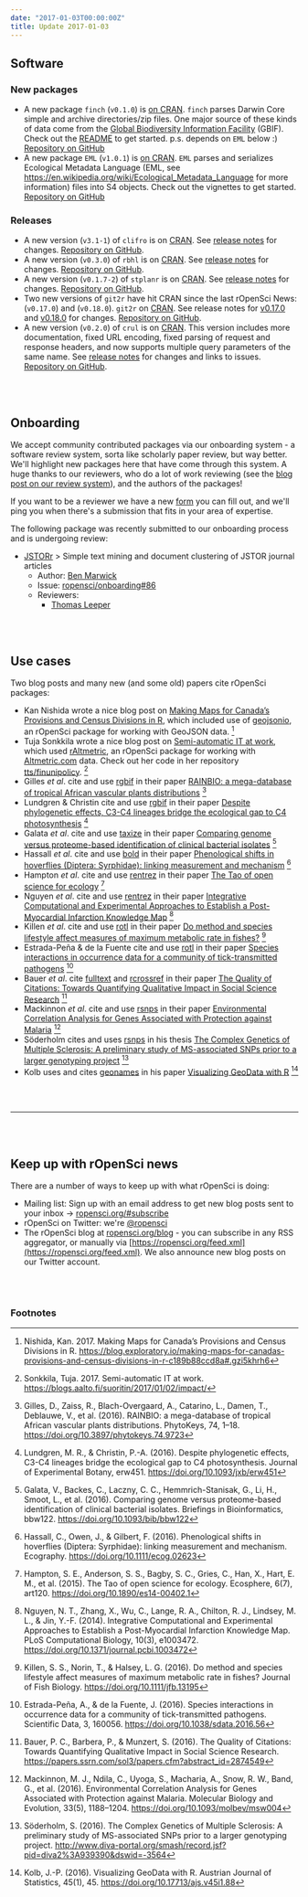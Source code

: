 ```yaml
---
date: "2017-01-03T00:00:00Z"
title: Update 2017-01-03
---
```


## Software

### New packages

* A new package `finch` (`v0.1.0`) is [on CRAN](https://cran.rstudio.com/web/packages/finch). `finch` parses Darwin Core simple and archive directories/zip files. One major source of these kinds of data come from the [Global Biodiversity Information Facility](http://www.gbif.org/) (GBIF). Check out the [README](https://github.com/ropensci/finch#finch) to get started. p.s. depends on `EML` below :) [Repository on GitHub][finch]
* A new package `EML` (`v1.0.1`) is [on CRAN](https://cran.rstudio.com/web/packages/EML). `EML` parses and serializes Ecological Metadata Language (EML, see <https://en.wikipedia.org/wiki/Ecological_Metadata_Language> for more information) files into S4 objects. Check out the vignettes to get started. [Repository on GitHub][EML]

### Releases

* A new version (`v3.1-1`) of `clifro` is on [CRAN](https://cran.rstudio.com/web/packages/clifro). See [release notes](https://github.com/ropensci/clifro/releases/tag/v3.1-1) for changes. [Repository on GitHub][clifro].
* A new version (`v0.3.0`) of `rbhl` is on [CRAN](https://cran.rstudio.com/web/packages/clifro). See [release notes](https://github.com/ropensci/rbhl/releases/tag/v0.3.0) for changes. [Repository on GitHub][rbhl].
* A new version (`v0.1.7-2`) of `stplanr` is on [CRAN](https://cran.rstudio.com/web/packages/stplanr). See [release notes](https://github.com/ropensci/stplanr/releases/tag/0.1.7) for changes. [Repository on GitHub][stplanr].
* Two new versions of `git2r` have hit CRAN since the last rOpenSci News: (`v0.17.0`) and (`v0.18.0`). `git2r` on [CRAN](https://cran.rstudio.com/web/packages/git2r). See release notes for [v0.17.0](https://github.com/ropensci/git2r/releases/tag/v0.17.0) and [v0.18.0](https://github.com/ropensci/git2r/releases/tag/v0.18.0) for changes. [Repository on GitHub][git2r].
* A new version (`v0.2.0`) of `crul` is on [CRAN](https://cran.rstudio.com/web/packages/crul). This version includes more documentation, fixed URL encoding, fixed parsing of request and response headers, and now supports multiple query parameters of the same name. See [release notes](https://github.com/ropensci/crul/releases/tag/v0.2.0) for changes and links to issues. [Repository on GitHub][crul].

<br><br>

## Onboarding

We accept community contributed packages via our onboarding system - a software review system, sorta like scholarly paper review, but way better. We'll highlight new packages here that have come through this system. A huge thanks to our reviewers, who do a lot of work reviewing (see the [blog post on our review system](https://ropensci.org/blog/2016/03/28/software-review)),
and the authors of the packages!

If you want to be a reviewer we have a new [form](https://ropensci.org/onboarding/) you can fill out, and we'll ping you when there's a submission that fits in your area of expertise.

The following package was recently submitted to our onboarding process and is undergoing review:

* [JSTORr][] > Simple text mining and document clustering of JSTOR journal articles
    * Author: [Ben Marwick](https://github.com/benmarwick)
    * Issue: [ropensci/onboarding#86](https://github.com/ropensci/onboarding/issues/86)
    * Reviewers:
        * [Thomas Leeper](https://github.com/leeper)

<br><br>

## Use cases

Two blog posts and many new (and some old) papers cite rOpenSci packages:

* Kan Nishida wrote a nice blog post on [Making Maps for Canada’s Provisions and Census Divisions in R](https://blog.exploratory.io/making-maps-for-canadas-provisions-and-census-divisions-in-r-c189b88ccd8a#.gzi5khrh6), which included use of [geojsonio][geojsonio], an rOpenSci package for working with GeoJSON data. [^1]
* Tuja Sonkkila wrote a nice blog post on [Semi-automatic IT at work](https://blogs.aalto.fi/suoritin/2017/01/02/impact/), which used [rAltmetric][rAltmetric], an rOpenSci package for working with [Altmetric.com](https://altmetric.com/) data. Check out her code in her repository [tts/finunipolicy](https://github.com/tts/finunipolicy). [^2] 
* Gilles _et al_. cite and use [rgbif][rgbif] in their paper [RAINBIO: a mega-database of tropical African vascular plants distributions](https://doi.org/10.3897/phytokeys.74.9723) [^3]
* Lundgren & Christin cite and use [rgbif][rgbif] in their paper [Despite phylogenetic effects, C3-C4 lineages bridge the ecological gap to C4 photosynthesis](https://doi.org/10.1093/jxb/erw451) [^4]
* Galata _et al_. cite and use [taxize][taxize] in their paper [Comparing genome versus proteome-based identification of clinical bacterial isolates](https://doi.org/10.1093/bib/bbw122) [^5]
* Hassall _et al_. cite and use [bold][bold] in their paper [Phenological shifts in hoverflies (Diptera: Syrphidae): linking measurement and mechanism](https://doi.org/10.1111/ecog.02623) [^6]
* Hampton _et al_. cite and use [rentrez][rentrez] in their paper [The Tao of open science for ecology](https://doi.org/10.1890/es14-00402.1) [^7]
* Nguyen _et al_. cite and use [rentrez][rentrez] in their paper [Integrative Computational and Experimental Approaches to Establish a Post-Myocardial Infarction Knowledge Map](https://doi.org/10.1371/journal.pcbi.1003472) [^8]
* Killen _et al_. cite and use [rotl][rotl] in their paper [Do method and species lifestyle affect measures of maximum metabolic rate in fishes?](https://doi.org/10.1111/jfb.13195) [^9]
* Estrada-Peña & de la Fuente cite and use [rotl][rotl] in their paper [Species interactions in occurrence data for a community of tick-transmitted pathogens](https://doi.org/10.1038/sdata.2016.56) [^10]
* Bauer _et al_. cite [fulltext][fulltext] and [rcrossref][rcrossref] in their paper [The Quality of Citations: Towards Quantifying Qualitative Impact in Social Science Research](https://papers.ssrn.com/sol3/papers.cfm?abstract_id=2874549) [^11]
* Mackinnon _et al_. cite and use [rsnps][rsnps] in their paper [Environmental Correlation Analysis for Genes Associated with Protection against Malaria](https://doi.org/10.1093/molbev/msw004) [^12]
* Söderholm cites and uses [rsnps][rsnps] in his thesis [The Complex Genetics of Multiple Sclerosis: A preliminary study of MS-associated SNPs prior to a larger genotyping project](http://www.diva-portal.org/smash/record.jsf?pid=diva2%3A939390&dswid=-3564) [^13]
* Kolb uses and cites [geonames][geonames] in his paper [Visualizing GeoData with R](https://doi.org/10.17713/ajs.v45i1.88) [^14]

<br><br>

-----------------------------

<br><br>

## Keep up with rOpenSci news

There are a number of ways to keep up with what rOpenSci is doing:

* Mailing list: Sign up with an email address to get new blog posts sent to your inbox -> [ropensci.org/#subscribe](https://ropensci.org/#subscribe)
* rOpenSci on Twitter: we're [@ropensci](https://twitter.com/ropensci)
* The rOpenSci blog at [ropensci.org/blog](https://ropensci.org/blog) - you can subscribe in any RSS aggregator, or manually via [https://ropensci.org/feed.xml](https://ropensci.org/feed.xml). We also announce new blog posts on our Twitter account.

[geojsonio]: https://github.com/ropensci/geojsonio
[finch]: https://github.com/ropensci/finch
[EML]: https://github.com/ropensci/EML
[clifro]: https://github.com/ropensci/clifro
[rbhl]: https://github.com/ropensci/rbhl
[stplanr]: https://github.com/ropensci/stplanr
[git2r]: https://github.com/ropensci/git2r
[crul]: https://github.com/ropensci/crul
[rAltmetric]: https://github.com/ropensci/rAltmetric
[rgbif]: https://github.com/ropensci/rgbif 
[taxize]: https://github.com/ropensci/taxize 
[bold]: https://github.com/ropensci/bold 
[rentrez]: https://github.com/ropensci/rentrez 
[rotl]: https://github.com/ropensci/rotl
[fulltext]: https://github.com/ropensci/fulltext
[rcrossref]: https://github.com/ropensci/rcrossref
[rsnps]: https://github.com/ropensci/rsnps
[geonames]: https://github.com/ropensci/geonames
[JSTORr]: https://github.com/benmarwick/JSTORr

<br><br>

### Footnotes

[^1]: Nishida, Kan. 2017. Making Maps for Canada’s Provisions and Census Divisions in R. <https://blog.exploratory.io/making-maps-for-canadas-provisions-and-census-divisions-in-r-c189b88ccd8a#.gzi5khrh6>
[^2]: Sonkkila, Tuja. 2017. Semi-automatic IT at work. <https://blogs.aalto.fi/suoritin/2017/01/02/impact/>
[^3]: Gilles, D., Zaiss, R., Blach-Overgaard, A., Catarino, L., Damen, T., Deblauwe, V., et al. (2016). RAINBIO: a mega-database of tropical African vascular plants distributions. PhytoKeys, 74, 1–18. <https://doi.org/10.3897/phytokeys.74.9723>
[^4]: Lundgren, M. R., & Christin, P.-A. (2016). Despite phylogenetic effects, C3-C4 lineages bridge the ecological gap to C4 photosynthesis. Journal of Experimental Botany, erw451. <https://doi.org/10.1093/jxb/erw451>
[^5]: Galata, V., Backes, C., Laczny, C. C., Hemmrich-Stanisak, G., Li, H., Smoot, L., et al. (2016). Comparing genome versus proteome-based identification of clinical bacterial isolates. Briefings in Bioinformatics, bbw122. <https://doi.org/10.1093/bib/bbw122>
[^6]: Hassall, C., Owen, J., & Gilbert, F. (2016). Phenological shifts in hoverflies (Diptera: Syrphidae): linking measurement and mechanism. Ecography. <https://doi.org/10.1111/ecog.02623>
[^7]: Hampton, S. E., Anderson, S. S., Bagby, S. C., Gries, C., Han, X., Hart, E. M., et al. (2015). The Tao of open science for ecology. Ecosphere, 6(7), art120. <https://doi.org/10.1890/es14-00402.1>
[^8]: Nguyen, N. T., Zhang, X., Wu, C., Lange, R. A., Chilton, R. J., Lindsey, M. L., & Jin, Y.-F. (2014). Integrative Computational and Experimental Approaches to Establish a Post-Myocardial Infarction Knowledge Map. PLoS Computational Biology, 10(3), e1003472. <https://doi.org/10.1371/journal.pcbi.1003472>
[^9]: Killen, S. S., Norin, T., & Halsey, L. G. (2016). Do method and species lifestyle affect measures of maximum metabolic rate in fishes? Journal of Fish Biology. <https://doi.org/10.1111/jfb.13195>
[^10]: Estrada-Peña, A., & de la Fuente, J. (2016). Species interactions in occurrence data for a community of tick-transmitted pathogens. Scientific Data, 3, 160056. <https://doi.org/10.1038/sdata.2016.56>
[^11]: Bauer, P. C., Barbera, P., & Munzert, S. (2016). The Quality of Citations: Towards Quantifying Qualitative Impact in Social Science Research. <https://papers.ssrn.com/sol3/papers.cfm?abstract_id=2874549>
[^12]: Mackinnon, M. J., Ndila, C., Uyoga, S., Macharia, A., Snow, R. W., Band, G., et al. (2016). Environmental Correlation Analysis for Genes Associated with Protection against Malaria. Molecular Biology and Evolution, 33(5), 1188–1204. <https://doi.org/10.1093/molbev/msw004>
[^13]: Söderholm, S. (2016). The Complex Genetics of Multiple Sclerosis: A preliminary study of MS-associated SNPs prior to a larger genotyping project. <http://www.diva-portal.org/smash/record.jsf?pid=diva2%3A939390&dswid=-3564>
[^14]: Kolb, J.-P. (2016). Visualizing GeoData with R. Austrian Journal of Statistics, 45(1), 45. <https://doi.org/10.17713/ajs.v45i1.88>
